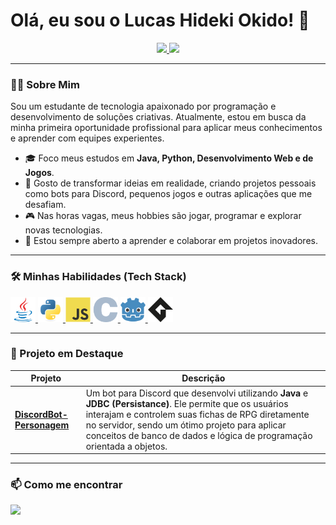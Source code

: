 # Olá, eu sou o Lucas Hideki Okido! 👋

<p align="center">
  <a href="https://github.com/LucasPennacchi">
    <img src="https://github-readme-stats.vercel.app/api?username=LucasPennacchi&show_icons=true&theme=dracula&include_all_commits=true&count_private=true"/>
  </a>
  <a href="https://github.com/LucasPennacchi">
    <img src="https://github-readme-stats.vercel.app/api/top-langs/?username=LucasPennacchi&layout=compact&langs_count=7&theme=dracula"/>
  </a>
</p>

---

### 👨‍💻 Sobre Mim

Sou um estudante de tecnologia apaixonado por programação e desenvolvimento de soluções criativas. Atualmente, estou em busca da minha primeira oportunidade profissional para aplicar meus conhecimentos e aprender com equipes experientes.

- 🎓 Foco meus estudos em **Java, Python, Desenvolvimento Web e de Jogos**.
- 🚀 Gosto de transformar ideias em realidade, criando projetos pessoais como bots para Discord, pequenos jogos e outras aplicações que me desafiam.
- 🎮 Nas horas vagas, meus hobbies são jogar, programar e explorar novas tecnologias.
- 🌱 Estou sempre aberto a aprender e colaborar em projetos inovadores.

---

### 🛠️ Minhas Habilidades (Tech Stack)

<p align="left">
  <a href="https://www.java.com" target="_blank" rel="noreferrer">
    <img src="https://raw.githubusercontent.com/devicons/devicon/master/icons/java/java-original.svg" alt="java" width="40" height="40"/>
  </a>
  
  <a href="https://www.python.org" target="_blank" rel="noreferrer">
    <img src="https://raw.githubusercontent.com/devicons/devicon/master/icons/python/python-original.svg" alt="python" width="40" height="40"/>
  </a>
  
  <a href="https://developer.mozilla.org/en-US/docs/Web/JavaScript" target="_blank" rel="noreferrer">
    <img src="https://raw.githubusercontent.com/devicons/devicon/master/icons/javascript/javascript-original.svg" alt="javascript" width="40" height="40"/>
  </a>
  
  <a href="https://www.cprogramming.com/" target="_blank" rel="noreferrer">
    <img src="https://raw.githubusercontent.com/devicons/devicon/master/icons/c/c-original.svg" alt="c" width="40" height="40"/>
  </a>
  
  <a href="https://godotengine.org/" target="_blank" rel="noreferrer">
    <img src="https://raw.githubusercontent.com/devicons/devicon/master/icons/godot/godot-original.svg" alt="godot" width="40" height="40"/>
  </a>
  
  <a href="https://www.yoyogames.com/en/gamemaker" target="_blank" rel="noreferrer">
    <img src="https://raw.githubusercontent.com/devicons/devicon/master/icons/gamemaker/gamemaker-original.svg" alt="gamemaker" width="40" height="40"/>
  </a>
</p>

---

### 🚀 Projeto em Destaque

| Projeto | Descrição |
| --- | --- |
| **[DiscordBot-Personagem](https://github.com/LucasPennacchi/DiscordBotPersonagem)** | Um bot para Discord que desenvolvi utilizando **Java** e **JDBC (Persistance)**. Ele permite que os usuários interajam e controlem suas fichas de RPG diretamente no servidor, sendo um ótimo projeto para aplicar conceitos de banco de dados e lógica de programação orientada a objetos. |

---

### 📫 Como me encontrar

<p align="left">
  <a href="https://www.linkedin.com/in/lucas-okido-45361a262/" target="_blank">
    <img src="https://img.shields.io/badge/-LinkedIn-%230077B5?style=for-the-badge&logo=linkedin&logoColor=white" target="_blank">
  </a>
</p>
